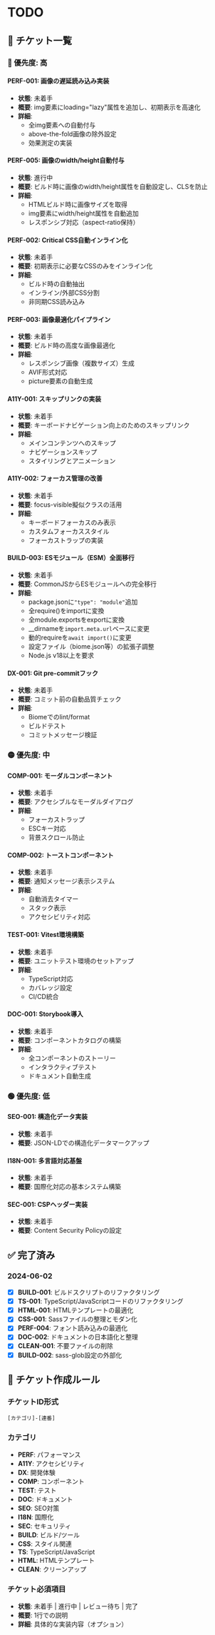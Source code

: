 # TODO

## 🎫 チケット一覧

### 🔴 優先度: 高

#### PERF-001: 画像の遅延読み込み実装
- **状態**: 未着手
- **概要**: img要素にloading="lazy"属性を追加し、初期表示を高速化
- **詳細**: 
  - 全img要素への自動付与
  - above-the-fold画像の除外設定
  - 効果測定の実装

#### PERF-005: 画像のwidth/height自動付与
- **状態**: 進行中
- **概要**: ビルド時に画像のwidth/height属性を自動設定し、CLSを防止
- **詳細**:
  - HTMLビルド時に画像サイズを取得
  - img要素にwidth/height属性を自動追加
  - レスポンシブ対応（aspect-ratio保持）

#### PERF-002: Critical CSS自動インライン化
- **状態**: 未着手
- **概要**: 初期表示に必要なCSSのみをインライン化
- **詳細**:
  - ビルド時の自動抽出
  - インライン/外部CSS分割
  - 非同期CSS読み込み

#### PERF-003: 画像最適化パイプライン
- **状態**: 未着手
- **概要**: ビルド時の高度な画像最適化
- **詳細**:
  - レスポンシブ画像（複数サイズ）生成
  - AVIF形式対応
  - picture要素の自動生成

#### A11Y-001: スキップリンクの実装
- **状態**: 未着手
- **概要**: キーボードナビゲーション向上のためのスキップリンク
- **詳細**:
  - メインコンテンツへのスキップ
  - ナビゲーションスキップ
  - スタイリングとアニメーション

#### A11Y-002: フォーカス管理の改善
- **状態**: 未着手
- **概要**: focus-visible擬似クラスの活用
- **詳細**:
  - キーボードフォーカスのみ表示
  - カスタムフォーカススタイル
  - フォーカストラップの実装

#### BUILD-003: ESモジュール（ESM）全面移行
- **状態**: 未着手
- **概要**: CommonJSからESモジュールへの完全移行
- **詳細**:
  - package.jsonに`"type": "module"`追加
  - 全require()をimportに変換
  - 全module.exportsをexportに変換
  - __dirnameを`import.meta.url`ベースに変更
  - 動的requireを`await import()`に変更
  - 設定ファイル（biome.json等）の拡張子調整
  - Node.js v18以上を要求

#### DX-001: Git pre-commitフック
- **状態**: 未着手
- **概要**: コミット前の自動品質チェック
- **詳細**:
  - Biomeでのlint/format
  - ビルドテスト
  - コミットメッセージ検証

### 🟡 優先度: 中

#### COMP-001: モーダルコンポーネント
- **状態**: 未着手
- **概要**: アクセシブルなモーダルダイアログ
- **詳細**:
  - フォーカストラップ
  - ESCキー対応
  - 背景スクロール防止

#### COMP-002: トーストコンポーネント
- **状態**: 未着手
- **概要**: 通知メッセージ表示システム
- **詳細**:
  - 自動消去タイマー
  - スタック表示
  - アクセシビリティ対応

#### TEST-001: Vitest環境構築
- **状態**: 未着手
- **概要**: ユニットテスト環境のセットアップ
- **詳細**:
  - TypeScript対応
  - カバレッジ設定
  - CI/CD統合

#### DOC-001: Storybook導入
- **状態**: 未着手
- **概要**: コンポーネントカタログの構築
- **詳細**:
  - 全コンポーネントのストーリー
  - インタラクティブテスト
  - ドキュメント自動生成

### 🟢 優先度: 低

#### SEO-001: 構造化データ実装
- **状態**: 未着手
- **概要**: JSON-LDでの構造化データマークアップ

#### I18N-001: 多言語対応基盤
- **状態**: 未着手
- **概要**: 国際化対応の基本システム構築

#### SEC-001: CSPヘッダー実装
- **状態**: 未着手
- **概要**: Content Security Policyの設定

## ✅ 完了済み

### 2024-06-02
- [x] **BUILD-001**: ビルドスクリプトのリファクタリング
- [x] **TS-001**: TypeScript/JavaScriptコードのリファクタリング
- [x] **HTML-001**: HTMLテンプレートの最適化
- [x] **CSS-001**: Sassファイルの整理とモダン化
- [x] **PERF-004**: フォント読み込みの最適化
- [x] **DOC-002**: ドキュメントの日本語化と整理
- [x] **CLEAN-001**: 不要ファイルの削除
- [x] **BUILD-002**: sass-glob設定の外部化

## 📝 チケット作成ルール

### チケットID形式
`[カテゴリ]-[連番]`

### カテゴリ
- **PERF**: パフォーマンス
- **A11Y**: アクセシビリティ
- **DX**: 開発体験
- **COMP**: コンポーネント
- **TEST**: テスト
- **DOC**: ドキュメント
- **SEO**: SEO対策
- **I18N**: 国際化
- **SEC**: セキュリティ
- **BUILD**: ビルド/ツール
- **CSS**: スタイル関連
- **TS**: TypeScript/JavaScript
- **HTML**: HTMLテンプレート
- **CLEAN**: クリーンアップ

### チケット必須項目
- **状態**: 未着手 | 進行中 | レビュー待ち | 完了
- **概要**: 1行での説明
- **詳細**: 具体的な実装内容（オプション）